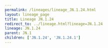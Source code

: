 ```yaml
---
permalink: /lineages/lineage_JN.1.24.html
layout: lineage_page
title: Lineage JN.1.24
redirect_to: ../lineage.html?lineage=JN.1.24
lineage: JN.1.24
parent: JN.1
children: ['JN.1.24', 'JN.1.24.1']
---
```

